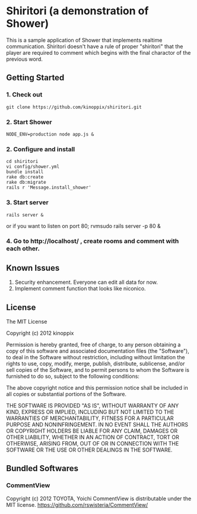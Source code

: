Shiritori (a demonstration of Shower)
====================================================================

This is a sample application of Shower that implements realtime communication.
Shiritori doesn't have a rule of proper "shiritori" that the player are required
to comment which begins with the final charactor of the previous word.

Getting Started
---------------------------------------------------------------------

### 1. Check out
	git clone https://github.com/kinoppix/shiritori.git

### 2. Start Shower
	NODE_ENV=production node app.js &

### 2. Configure and install
	cd shiritori
	vi config/shower.yml
	bundle install
	rake db:create
	rake db:migrate
	rails r 'Message.install_shower'

### 3. Start server
	rails server &
or if you want to listen on port 80;
	rvmsudo rails server -p 80 &

### 4. Go to http://localhost/ , create rooms and comment with each other.


Known Issues
---------------------------------------------------------------------
1. Security enhancement. Everyone can edit all data for now.
2. Implement comment function that looks like niconico.

License
---------------------------------------------------------------------

The MIT License

Copyright (c) 2012 kinoppix

Permission is hereby granted, free of charge, to any person
obtaining a copy of this software and associated documentation
files (the "Software"), to deal in the Software without
restriction, including without limitation the rights to use,
copy, modify, merge, publish, distribute, sublicense, and/or sell
copies of the Software, and to permit persons to whom the
Software is furnished to do so, subject to the following
conditions:

The above copyright notice and this permission notice shall be
included in all copies or substantial portions of the Software.

THE SOFTWARE IS PROVIDED "AS IS", WITHOUT WARRANTY OF ANY KIND,
EXPRESS OR IMPLIED, INCLUDING BUT NOT LIMITED TO THE WARRANTIES
OF MERCHANTABILITY, FITNESS FOR A PARTICULAR PURPOSE AND
NONINFRINGEMENT. IN NO EVENT SHALL THE AUTHORS OR COPYRIGHT
HOLDERS BE LIABLE FOR ANY CLAIM, DAMAGES OR OTHER LIABILITY,
WHETHER IN AN ACTION OF CONTRACT, TORT OR OTHERWISE, ARISING
FROM, OUT OF OR IN CONNECTION WITH THE SOFTWARE OR THE USE OR
OTHER DEALINGS IN THE SOFTWARE.


Bundled Softwares
---------------------------------------------------------------------

### CommentView
Copyright (c) 2012 TOYOTA, Yoichi
CommentView is distributable under the MIT license. 
https://github.com/rswisteria/CommentView/
